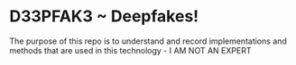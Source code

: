 # D33PFAK3 ~ Deepfakes!

The purpose of this repo is to understand and record implementations and methods that are used in this technology - I AM NOT AN EXPERT

